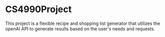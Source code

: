 # CS4990Project
This project is a flexible recipe and shopping list generator that utilizes the openAI API to generate results based on the user's needs and requests.
